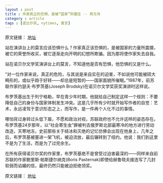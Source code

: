 ```yaml
---
layout : post
title : 作家真正的恐惧，是被“国家”所魇住 -- 蒋方舟
category : article
tags : [诺比尔奖, nytimes, 莫言]
---
```


原文链接： [地址](http://cn.nytimes.com/article/culture-arts/2012/12/24/cc24jiangfangzhou/)

站在演讲台上的莫言应该恐惧什么？作家真正该恐惧的，是被国家的力量所震摄，被它的荣誉所收买，被它逐渐走向开明的幻想所欺骗。因为那将使作家失去自我。

站在诺贝尔文学奖演讲台上的莫言，不知道他是否有恐惧，他恐惧的又是什么。

“对一位作家来说，真正的危险，与其说是来自实在的迫害，不如说他可能被硕大畸形的，或似乎趋于好转——却总是短暂的——国家面貌所催眠。”1987年，前苏联作家约瑟夫·布罗茨基(Joseph Brodsky)在诺贝尔文学奖获奖演讲时这样说。

布罗茨基出生于列宁格勒，早在青少年时期，他就给自己制定这样一个规则：不要降低自己的身份与国家体制发生冲突。这是几乎所有少时就开始写作者的自觉：艺术，永远凌驾于意识形态之上，而写作，是一件再个人化不过的事情。

哪怕背过身转过头低下眉，不愿和政治对视，苏联政府也不允许这样的姿态存在。布罗茨基24岁那年，以“社会寄生虫”罪被判去俄罗斯北部最寒冷的地方进行劳动改造，天寒地冻，史前那些关于结冰和灭绝的记忆仿佛会出现在他身上，几年之后，布罗茨基被塞进一架飞机，被迫流放，最后辗转到了纽约。他说：我们到这里不是为了生活，而是为了过完余生。

在所有获得诺贝尔奖的作家里，布罗茨基绝不是曾受过迫害最深的——同样来自前苏联的作家鲍里斯·帕斯捷尔纳克(Boris Pasternak)即使给赫鲁晓夫接连写了几封软弱而谄媚的信，最终仍然只能被迫拒绝领奖。



原文链接： [地址](http://cn.nytimes.com/article/culture-arts/2012/12/24/cc24jiangfangzhou/)